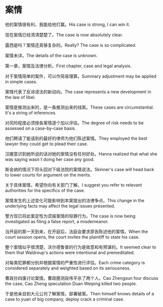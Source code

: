 # 案情

<p><span class="chinese">他的案情很有利，我能给他打赢。</span><span class="english">His case is strong, I can win it.</span></p>

<p><span class="chinese">现在案情已经清清楚楚了。</span><span class="english">The case is now absolutely clear.</span></p>

<p><span class="chinese">露西是吗？案情还真够复杂的。</span><span class="english">Really? The case is so complicated.</span></p>

<p><span class="chinese">案情未详。</span><span class="english">The details of the case is unknown.</span></p>

<p><span class="chinese">第一章，案情及法律分析。</span><span class="english">First chapter, case and legal analysis.</span></p>

<p><span class="chinese">对于案情简单的案件，可以作简易理算。</span><span class="english">Summary adjustment may be applied in simple cases.</span></p>

<p><span class="chinese">案情代表了反诽谤法的新动向。</span><span class="english">The case represents a new development in the law of libel.</span></p>

<p><span class="chinese">案情是推测出来的，是一条推测出来的线索。</span><span class="english">These cases are circumstantial. It's a string of inferences.</span></p>

<p><span class="chinese">对风险程度必须按各案情逐个加以评估。</span><span class="english">The degree of risk needs to be assessed on a case-by-case basis.</span></p>

<p><span class="chinese">他们聘请了能请到的最好的律师为他们陈述案情。</span><span class="english">They employed the best lawyer they could get to plead their case.</span></p>

<p><span class="chinese">汉娜意识到她所说的话对她的案情没有任何好处。</span><span class="english">Hanna realized that what she was saying wasn`t doing her case any good.</span></p>

<p><span class="chinese">斯金纳的情况下将头回对下级法院的案情说法。</span><span class="english">Skinner's case will head back to lower courts for argument on the merits.</span></p>

<p><span class="chinese">关于具体案情，希望你向有关部门了解。</span><span class="english">I suggest you refer to relevant authorities for the specifics of the case.</span></p>

<p><span class="chinese">案情发生的上述变化可能影响到本案提出的法律争点。</span><span class="english">This change in the underlying facts may affect the legal issues presented.</span></p>

<p><span class="chinese">警方现已将此案定性为谎报案情的轻罪行为。</span><span class="english">The case is now being investigated as filing a false report, a misdemeanor.</span></p>

<p><span class="chinese">当开庭的那一天到来，在开庭后，法庭会要求原告陈述他的案情。</span><span class="english">When the court session opens, the court invites the plaintiff to state his case.</span></p>

<p><span class="chinese">整个案情似乎很清楚，沃尔德鲁普的行为是故意和有预谋的。</span><span class="english">It seemed clear to them that Waldroup's actions were intentional and premeditated.</span></p>

<p><span class="chinese">对每类犯罪都分别并根据案情的严重性进行评估。</span><span class="english">Each crime category is considered separately and weighted based on its seriousness.</span></p>

<p><span class="chinese">曹政孙四康讨论案情，曹政臆测段伟平杀了两个人。</span><span class="english">Cao Zhengsun four discuss the case, Cao Zheng speculation Duan Weiping killed two people.</span></p>

<p><span class="chinese">于是他亲自到大元公司了解案情，部署破案。</span><span class="english">Then himself knows details of a case to yuan of big company, deploy crack a criminal case.</span></p>

